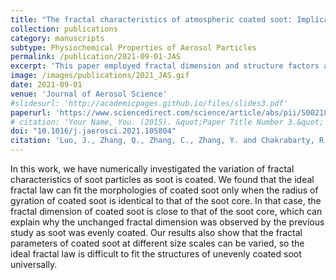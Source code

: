 ```yaml
---
title: "The fractal characteristics of atmospheric coated soot: Implication for morphological analysis"
collection: publications
category: manuscripts
subtype: Physiochemical Properties of Aerosol Particles
permalink: /publication/2021-09-01-JAS
excerpt: 'This paper employed fractal dimension and structure factors analysis to investigate the morphological parameter differences of particles with varying degrees of coating.'
image: /images/publications/2021_JAS.gif
date: 2021-09-01
venue: 'Journal of Aerosol Science'
#slidesurl: 'http://academicpages.github.io/files/slides3.pdf'
paperurl: 'https://www.sciencedirect.com/science/article/abs/pii/S0021850221005358'
# citation: 'Your Name, You. (2015). &quot;Paper Title Number 3.&quot; <i>Journal 1</i>. 1(3).'
doi: "10.1016/j.jaerosci.2021.105804"
citation: 'Luo, J., Zhang, Q., Zhang, C., Zhang, Y. and Chakrabarty, R.K., 2021. The fractal characteristics of atmospheric coated soot: Implication for morphological analysis. Journal of Aerosol Science, 157, p.105804.'
---
```


<!--more-->
<!-- #details of this work -->

In this work, we have numerically investigated the variation of fractal characteristics of soot particles as soot is coated. We found that the ideal fractal law can fit the morphologies of coated soot only when the radius of gyration of coated soot is identical to that of the soot core. In that case, the fractal dimension of coated soot is close to that of the soot core, which can explain why the unchanged fractal dimension was observed by the previous study as soot was evenly coated. Our results also show that the fractal parameters of coated soot at different size scales can be varied, so the ideal fractal law is difficult to fit the structures of unevenly coated soot universally.